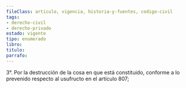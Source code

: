 ```yaml
---
fileClass: articulo, vigencia, historia-y-fuentes, codigo-civil
tags:
- derecho-civil
- derecho-privado
estado: vigente
tipo: enumerado
libro:
titulo:
parrafo:
---
```

3°. Por la destrucción de la cosa en que está constituido, conforme a lo prevenido respecto al usufructo en el artículo 807;